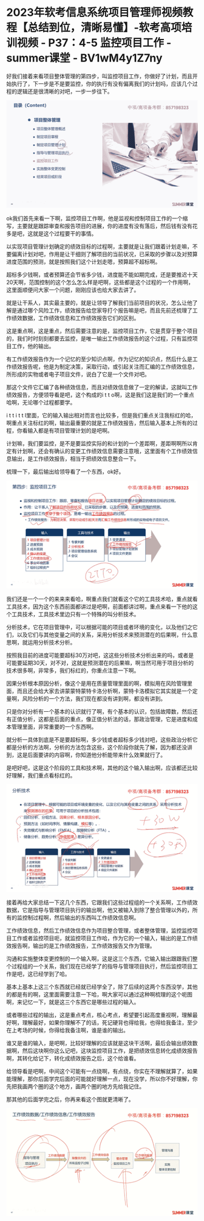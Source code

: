 # 2023年软考信息系统项目管理师视频教程【总结到位，清晰易懂】-软考高项培训视频 - P37：4-5 监控项目工作 - summer课堂 - BV1wM4y1Z7ny

好我们接着来看项目整体管理的第四步，叫监控项目工作，你做好了计划，而且开始执行了，下一步是不是要监控，你的执行有没有偏离我们的计划吗，应该几个过程的逻辑还是很清晰的对吧，一步一步往下。



![](img/f82844c5beaaa9efe26a5072011bd875_1.png)

ok我们首先来看一下啊，监控项目工作啊，他是监视和控制项目工作的一个缩写，主要就是跟踪审查和报告项目的进展，你的进度有没有落后，然后钱有没有花多是吧，这就是这个过程要干的事情。

以实现项目管理计划确定的绩效目标的过程啊，主要就是让我们跟着计划走嘛，不要偏离计划对吧，作用是让干细则了解项目的当前状况，已采取的步骤以及对预算进度范围的预测，就是按照我们这个计划走嗯，预算超不超标啊。

超标多少钱啊，或者预算还会节省多少钱，进度能不能如期完成，还是要推迟十天20天啊，范围控制的这个怎么怎么样是吧啊，这些都是这个过程的一个作用啊，这里面顺便问大家一个问题，刚刚应该也给大家去讲了。

就是让干系人，其实最主要的，就是让领导了解我们当前项目的状况，怎么让他了解是通过哪个风险工作，绩效报告给您家导打个报告嘛是吧，而且先前还梳理了工作绩效数据，工作绩效信息和工作绩效报告它们的区别。

这是重点啊，这是重点，然后需要注意的是，监控项目工作，它是贯穿于整个项目的，我们时时刻刻都要去监控，是唯一输出工作绩效报告的这个过程，只有监控项目工作，他的输出。

有工作绩效报告作为一个记忆的至少知识点啊，作为记忆的知识点，然后什么是工作绩效报告呢，他是为制定决策，采取行动，或引起关注而汇编的工作绩效信息，所形成的实物或者电子项目文件，说白了它是一个文件对吧。

那这个文件它汇编了各种绩效信息，而且对绩效信息做了一定的解读，这就叫工作绩效报告，方便领导看是吧，这个构成的i t t o啊，这是我们这是我们的一个重点哈啊，无论哪个过程都要学。

i t t i t t l里面，它的输入输出相对而言也比较多，但是我们重点关注我标红的哈，啊重点关注标红的啊，输出最重要的就是工作绩效报告，然后输入基本上所有的过程，你看输入都是有项目管理计划的是吧啊。

计划嘛，我们要监控，是不是要监控实际的和计划的一个差距啊，差距啊啊所以肯定有计划啊，还会有确认的变更工作绩效信息需要注意哦，这里面有个工作绩效信息输出，是工作绩效报告，相当于把绩效信息整合一下。

梳理一下，最后输出给领导看了一个东西，ok好。

![](img/f82844c5beaaa9efe26a5072011bd875_3.png)

我们还是一个一个的来来来看哈，啊重点我们就看这个它的工具技术哈，重点就看工具技术，因为这个东西前面都讲过是吧啊，前面都讲过啊，重点来看一下他的这个工具技术，工具技术里边只有一个特殊的叫分析技术。

分析技术，它在项目管理中，可以根据可能的项目或者环境的变化，以及他们之它们，以及它们与其他变量之间的关系，采用分析技术来预测潜在的后果啊，什么意思啊，就运用分析技术分析。

按照我目前的进度可能要超标30万对吧，这这些分析技术分析出来的吗，或者是可能要延期30天，对不对，这就是预测潜在的后果嘛，啊当然可用于项目分析的技术很多啊，非常多，我们标红的，你重点注意一下啊。

因果分析根本原因分析，像这个是用在质量管理里面的啊，模拟用在风险管理里面，而且还会给大家去讲蒙蒙特蒙特卡洛分析啊，蒙特卡洛模拟它其实就是一个定量啊，风险分析的一个方法，我们现在都没有讲到啊，都没有讲到。

只是你对分析有一个基本的认识就行了啊，有个基本的认识，包括故障数，然后还有正值分析，这都是后面的重点，像正值分析法的话，那政治管理，它是进度和成本管理里面，非常重要的一个东西啊。

就分析一具体到底是不是要超标啊，多少钱或者超标多少钱对吧，这些政治分析它都是分析的方法啊，分析的方法包含这些，这个阶段你就先了解，因为都还没讲到，这是后面要讲的内容啊，你知道他分析能带来什么效果就行了。

是吧好吧，这是这个阶段的工具和技术啊，其他的这个输入输出啊，应该都还比较好理解，我们重点看标红的。

![](img/f82844c5beaaa9efe26a5072011bd875_5.png)

接着再给大家总结一下这几个东西，它跟我们这些过程组的一个关系啊，工作绩效数据，它是指导与管理项目执行的输出啊，他又被输入到除了整合管理以外的，所有的监控制过程啊，然后输出的东西叫工作绩效信息啊。

工作绩效信息，然后工作绩效信息作为项目整合管理，或者整体管理，监控监控项目工作或者监控项目呃，就监控项目工作哈，作为它的一个输入，输出的是工作绩效报告啊，输出的是工作绩效报告，工作绩效报告又作为管理。

沟通和实施整体变更控制的一个输入啊，这是这三个东西，它输入输出跟跟我们整个过程组的一个关系，我们现在已经学了的指导与管理项目执行，然后监控项目工作是吧，这已经学到了哈。

基本上基本上这三个东西就已经就已经学全了，除了后续的这两个东西没学，其他的都是有的啊，这里面需要注意一下哈，啊大家可以通过这种啊梳理的这个呃图啊，来记忆一下，就是这三个东西它是哪些过程的输入。

或者哪些过程的输出，这是重点考点，核心考点，希望要引起高度重视啊，理解最好啊，理解最好，如果你理解不了的话，死记硬背也得给我，也得给我备注，至少在上考场的时候，你得给我备注啊，谁是谁的输出。

谁又是谁的输入，是吧啊，比较好理解的应该就是这块干活啊，最后会输出绩效数据啊，然后这块啊你这么记吧，这块监控项目工作，是把绩效信息转化成绩效报告啊，其转化给记下，转化成绩效报告之后，这个给谁看。

给领导看是吧啊，中间这个可能有一点绕啊，有点绕，你实在不理解就算了，如果能理解，那你后面学完后面的可能就好理解一点，现在没学，所以你不好理解，你先把我画两个圈的这个地方，画两个圈的地方先给我记住。

那其他的后面学完之后，你再来看这个图就更清晰了。

![](img/f82844c5beaaa9efe26a5072011bd875_7.png)